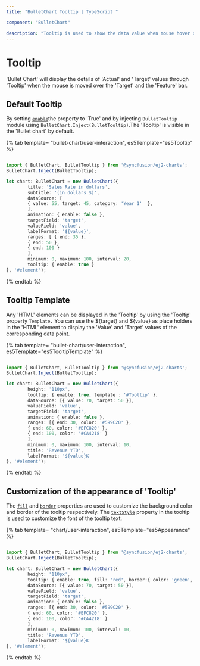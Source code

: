 ```yaml
---
title: "BulletChart Tooltip | TypeScript "

component: "BulletChart"

description: "Tooltip is used to show the data value when mouse hover on the chart.We can able to customize format,template and appearance."
---
```


# Tooltip

<!-- markdownlint-disable MD036 -->

'Bullet Chart' will display the details of 'Actual' and 'Target' values through 'Tooltip' when the mouse is moved over the 'Target' and the 'Feature' bar.

## Default Tooltip

By setting [`enable`](https://ej2.syncfusion.com/documentation/api/bullet-chart/bulletTooltipSettingsModel/#enable)the property to 'True' and by injecting `BulletTooltip` module
using `BulletChart.Inject(BulletTooltip)`.The 'Tooltip' is visible in the 'Bullet chart' by default.

{% tab template= "bullet-chart/user-interaction", es5Template="es5Tooltip" %}

```typescript

import { BulletChart, BulletTooltip } from '@syncfusion/ej2-charts';
BulletChart.Inject(BulletTooltip);

let chart: BulletChart = new BulletChart({
        title: 'Sales Rate in dollars',
        subtitle: '(in dollars $)',
        dataSource: [
        { value: 55, target: 45, category: 'Year 1'  },
        ],
        animation: { enable: false },
        targetField: 'target',
        valueField: 'value',
        labelFormat: '${value}',
        ranges: [ { end: 35 },
        { end: 50 },
        { end: 100 }
        ],
        minimum: 0, maximum: 100, interval: 20,
        tooltip: { enable: true }
}, '#element');

```

{% endtab %}

## Tooltip Template

Any 'HTML' elements can be displayed in the 'Tooltip' by using the 'Tooltip' property `Template.` You can use the ${target} and ${value} as place holders in the 'HTML' element to display the 'Value' and 'Target' values of the corresponding data point.

{% tab template= "bullet-chart/user-interaction", es5Template="es5TooltipTemplate" %}

```typescript

import { BulletChart, BulletTooltip } from '@syncfusion/ej2-charts';
BulletChart.Inject(BulletTooltip);

let chart: BulletChart = new BulletChart({
        height: '110px',
        tooltip: { enable: true, template : '#Tooltip' },
        dataSource: [{ value: 70, target: 50 }],
        valueField: 'value',
        targetField: 'target',
        animation: { enable: false },
        ranges: [{ end: 30, color: '#599C20' },
        { end: 60, color: '#EFC820' },
        { end: 100, color: '#CA4218' }
        ],
        minimum: 0, maximum: 100, interval: 10,
        title: 'Revenue YTD',
        labelFormat: '${value}K'
}, '#element');

```

{% endtab %}

## Customization of the appearance of 'Tooltip'

The [`fill`](https://ej2.syncfusion.com/documentation/api/bullet-chart/bulletTooltipSettingsModel/#fill) and [`border`](https://ej2.syncfusion.com/documentation/api/bullet-chart/bulletTooltipSettingsModel/#border) properties are used to customize the background color and border of the tooltip respectively. The [`textStyle`](https://ej2.syncfusion.com/documentation/api/bullet-chart/bulletTooltipSettingsModel/#textstyle) property in the tooltip is used to customize the font of the tooltip text.

{% tab template= "chart/user-interaction", es5Template="es5Appearance" %}

```typescript

import { BulletChart, BulletTooltip } from '@syncfusion/ej2-charts';
BulletChart.Inject(BulletTooltip);

let chart: BulletChart = new BulletChart({
        height: '110px',
        tooltip: { enable: true, fill: 'red', border:{ color: 'green', width: 10 } },
        dataSource: [{ value: 70, target: 50 }],
        valueField: 'value',
        targetField: 'target',
        animation: { enable: false },
        ranges: [{ end: 30, color: '#599C20' },
        { end: 60, color: '#EFC820' },
        { end: 100, color: '#CA4218' }
        ],
        minimum: 0, maximum: 100, interval: 10,
        title: 'Revenue YTD',
        labelFormat: '${value}K'
}, '#element');

```

{% endtab %}